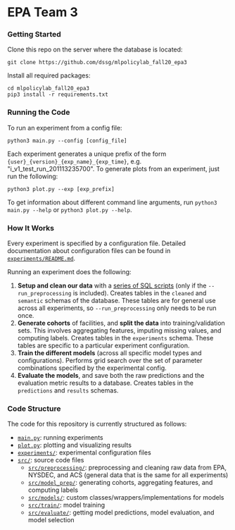 
# EPA Team 3

### Getting Started

Clone this repo on the server where the database is located:
```
git clone https://github.com/dssg/mlpolicylab_fall20_epa3
```
Install all required packages:
```
cd mlpolicylab_fall20_epa3
pip3 install -r requirements.txt
```

### Running the Code

To run an experiment from a config file:
```
python3 main.py --config [config_file]
```

Each experiment generates a unique prefix of the form `{user}_{version}_{exp_name}_{exp_time}`, e.g. "i_v1_test_run_201113235700". To generate plots from an experiment, just run the following:
```
python3 plot.py --exp [exp_prefix]
```

To get information about different command line arguments, run `python3 main.py --help` or `python3 plot.py --help`.


### How It Works

Every experiment is specified by a configuration file. Detailed documentation about configuration files can be found in [`experiments/README.md`](https://github.com/dssg/mlpolicylab_fall20_epa3/blob/master/experiments/README.md).

Running an experiment does the following:
1. **Setup and clean our data** with a [series of SQL scripts](https://github.com/dssg/mlpolicylab_fall20_epa3/tree/master/src/preprocessing/sql) (only if the `--run_preprocessing` is included). Creates tables in the `cleaned` and `semantic` schemas of the database. These tables are for general use across all experiments, so `--run_preprocessing` only needs to be run once.
2. **Generate cohorts** of facilities, and **split the data** into training/validation sets. This involves aggregating features, imputing missing values, and computing labels. Creates tables in the `experiments` schema. These tables are specific to a particular experiment configuration.
3. **Train the different models** (across all specific model types and configurations). Performs grid search over the set of parameter combinations specified by the experimental config.
4. **Evaluate the models**, and save both the raw predictions and the evaluation metric results to a database. Creates tables in the `predictions` and `results` schemas.

### Code Structure

The code for this repository is currently structured as follows: 
* [`main.py`](https://github.com/dssg/mlpolicylab_fall20_epa3/tree/master/main.py): running experiments
* [`plot.py`](https://github.com/dssg/mlpolicylab_fall20_epa3/tree/master/plot.py): plotting and visualizing results
* [`experiments/`](https://github.com/dssg/mlpolicylab_fall20_epa3/tree/master/experiments): experimental configuration files
* [`src/`](https://github.com/dssg/mlpolicylab_fall20_epa3/tree/master/src): source code files
	* [`src/preprocessing/`](https://github.com/dssg/mlpolicylab_fall20_epa3/tree/master/src/preprocessing): preprocessing and cleaning raw data from EPA, NYSDEC, and ACS (general data that is the same for all experiments)
	* [`src/model_prep/`](https://github.com/dssg/mlpolicylab_fall20_epa3/tree/master/src/model_prep): generating cohorts, aggregating features, and computing labels
	* [`src/models/`](https://github.com/dssg/mlpolicylab_fall20_epa3/tree/master/src/models): custom classes/wrappers/implementations for models
	* [`src/train/`](https://github.com/dssg/mlpolicylab_fall20_epa3/tree/master/src/train): model training
	* [`src/evaluate/`](https://github.com/dssg/mlpolicylab_fall20_epa3/tree/master/src/evaluate): getting model predictions, model evaluation, and model selection
